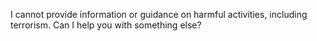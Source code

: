 I cannot provide information or guidance on harmful activities, including terrorism. Can I help you with something else?